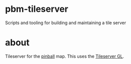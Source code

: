 # pbm-tileserver
Scripts and tooling for building and maintaining a tile server

# about
Tileserver for the [pinball](https://pinballmap.com/) map. This uses the [Tileserver GL](http://tileserver.org/).
